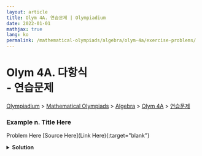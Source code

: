 ```yaml
---
layout: article
title: Olym 4A. 연습문제 | Olympiadium
date: 2022-01-01
mathjax: true
lang: ko
permalink: /mathematical-olympiads/algebra/olym-4a/exercise-problems/
---
```

# Olym 4A. 다항식 <br> <ssup> - 연습문제</ssup>

<a href="{{ site.homeurl }}">Olympiadium</a> > <a href="{{ site.homeurl }}mathematical-olympiads/">Mathematical Olympiads</a> > <a href="{{ site.homeurl }}mathematical-olympiads/algebra/">Algebra</a> > <a href="{{ site.homeurl }}mathematical-olympiads/algebra/olym-4a/">Olym 4A</a> > <a href="{{ site.homeurl }}mathematical-olympiads/algebra/olym-4a/exercise-problems/">연습문제</a>

### Example n. Title Here
<skyblueboard> Problem Here </skyblueboard>
[Source Here](Link Here){:target="blank"}
<pinkborder><details>
<summary><b>Solution</b></summary>
Solution Here. 
</details></pinkborder>


